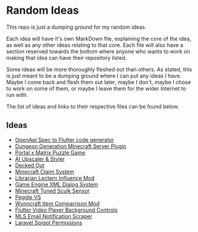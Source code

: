 # Random Ideas
This repo is just a dumping ground for my random ideas. 

Each idea will have it's own MarkDown file, explaining the core of the idea, as well as any other ideas relating to that core. Each file will also have a section reserved towards the bottom where anyone who wants to work on making that idea can have their repository listed.

Some ideas will be more thoroughly fleshed out than others. As stated, this is just meant to be a dumping ground where I can put any ideas I have. Maybe I come back and flesh them out later, maybe I don't, maybe I chose to work on some of them, or maybe I leave them for the wider Internet to run with.

The list of ideas and links to their respective files can be found below.

## Ideas
* [OpenApi Spec to Flutter code generator](openapi-flutter-generator.md)
* [Dungeon Generation Minecraft Server Plugin](dungeon-gen-mc-plugin.md)
* [Portal x Matrix Puzzle Game](portal-matrix-puzzle-game.md)
* [AI Upscaler & Styler](ai-upscale-with-style.md)
* [Decked Out](decked-out-game.md)
* [Minecraft Claim System](minecraft-claim-system.md)
* [Librarian Lectern Influence Mod](librarian-lectern-influence-mod.md)
* [Game Engine XML Dialog System](game-engine-xml-dialog-system.md)
* [Minecraft Tuned Sculk Sensor](minecraft-tuned-sculk-sensor.md)
* [Peggle VS](peggle-vs.md)
* [Wynncraft Item Comparrison Mod](wynncraft-item-comparrison-mod.md)
* [Flutter Video Player Background Controls](flutter-video-player-background-controls.md)
* [MLS Email Notification Scraper](mls-email-scraper.md)
* [Laravel Spigot Permissions](laravel-spigot-perms.md)
